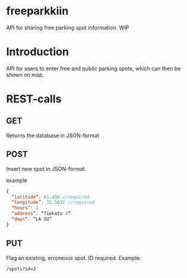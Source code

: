 # freeparkkiin
API for sharing free parking spot information. WIP

# Introduction

API for users to enter free and public parking spots, which can then be shown on map.

# REST-calls

## GET

Returns the database in JSON-format

## POST

Insert new spot in JSON-format.

example

```javascript
{
  “latitude”: 61.456 //required
  “longitude”: 25.5632 //required
  “hours”: 4
  “address”: “Tiekatu 4”
  “days”: “LA SU”
}
```
## PUT

Flag an existing, erroneous spot. ID required. Example:
```
/spots?id=3
```
